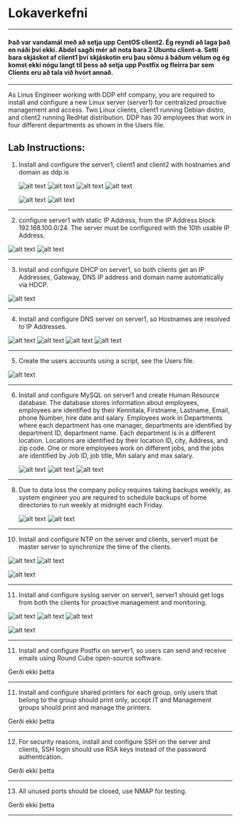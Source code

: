 # Lokaverkefni
---
#### Það var vandamál með að setja upp CentOS client2. Ég reyndi að laga það en náði því ekki. Abdel sagði mér að nota bara 2 Ubuntu client-a. Setti bara skjáskot af client1 því skjáskotin eru þau sömu á báðum vélum og ég komst ekki nógu langt til þess að setja upp Postfix og fleirra þar sem Clients eru að tala við hvort annað.
---
As Linus Engineer working with DDP ehf company, you are required to install and configure a new Linux server (server1) for centralized proactive management and access. Two Linux clients, client1 running Debian distro, and client2 running RedHat distribution. DDP has 30 employees that work in four different departments as shown in the Users file.

Lab Instructions:
---
1. Install and configure the server1, client1 and client2 with hostnames and domain as ddp.is
   
   ![alt text](screenshots/serverSS/hostname.png)  ![alt text](screenshots/clientSS/client_hostname.png)
   ![alt text](screenshots/serverSS/hosts.png)  ![alt text](screenshots/clientSS/client1_hosts.png)

   ![alt text](screenshots/clientSS/client1_hosts.png)
   ![alt text](screenshots/clientSS/client_hostname.png)
   
---
2. configure server1 with static IP Address, from the IP Address block 192.168.100.0/24. The server must be configured with the 10th usable IP Address.

  ![alt text](screenshots/serverSS/01-network-manager-all.yaml.png)
  ![alt text](screenshots/serverSS/01-network-manager-all.yaml.png)
  
--- 
3. Install and configure DHCP on server1, so both clients get an IP Addresses, Gateway, DNS IP address and domain name automatically via HDCP.

  ![alt text](screenshots/serverSS/dhcpd.conf.png)  
  
---
4. Install and configure DNS server on server1, so Hostnames are resolved to IP Addresses.

  ![alt text](screenshots/serverSS/ddp.is.db.png) 
  ![alt text](screenshots/serverSS/named.conf.local.png)
  ![alt text](screenshots/serverSS/r.server.ddp.is.db.png)
  ![alt text](screenshots/serverSS/server1.ddp.is.db.png)
  
---
5. Create the users accounts using a script, see the Users file.

  ![alt text](screenshots/serverSS/create_users.sh.png)
  
--- 
6. Install and configure MySQL on server1 and create Human Resource database. The
  database stores information about employees, employees are identified by their Kennitala,
  Firstname, Lastname, Email, phone Number, hire date and salary. Employees work in
  Departments where each department has one manager, departments are identified by
  department ID, department name. Each department is in a different location. Locations are
  identified by their location ID, city, Address, and zip code. One or more employees work on
  different jobs, and the jobs are identified by Job ID, job title, Min salary and max salary.

   ![alt text](screenshots/serverSS/TableDepartments.png)
   ![alt text](screenshots/serverSS/TableEmployees.png)
   ![alt text](screenshots/serverSS/TableLocations.png)
   
---
8. Due to data loss the company policy requires taking backups weekly, as system engineer you are required to schedule backups of home directories to run weekly at midnight each Friday.

   ![alt text](screenshots/serverSS/backupScript.sh.png)
   ![alt text](screenshots/serverSS/crontab.png)
   
---
10. Install and configure NTP on the server and clients, server1 must be master server to synchronize the time of the clients.

   ![alt text](screenshots/serverSS/ntp.conf.png)
   ![alt text](screenshots/serverSS/ntpq_-p.png)

   ![alt text](screenshots/clientSS/client1_ntp.conf.png)
   
---
11. Install and configure syslog server on server1, server1 should get logs from both the clients for proactive management and monitoring.

   ![alt text](screenshots/serverSS/rsyslog.con_part1.png)
   ![alt text](screenshots/serverSS/rsyslog.con_part2.png)
   ![alt text](screenshots/serverSS/syslogOutput.png)

   ![alt text](screenshots/clientSS/client1_rsyslog.conf.png)
   
--- 
11. Install and configure Postfix on server1, so users can send and receive emails using Round Cube open-source software.

   Gerði ekki þetta

---
11. Install and configure shared printers for each group, only users that belong to the group should print only, accept IT and Management groups should print and manage the printers.

   Gerði ekki þetta
   
---
12. For security reasons, install and configure SSH on the server and clients, SSH login should use RSA keys instead of the password authentication.

   Gerði ekki þetta
   
---
13. All unused ports should be closed, use NMAP for testing.

   Gerði ekki þetta
   
---
